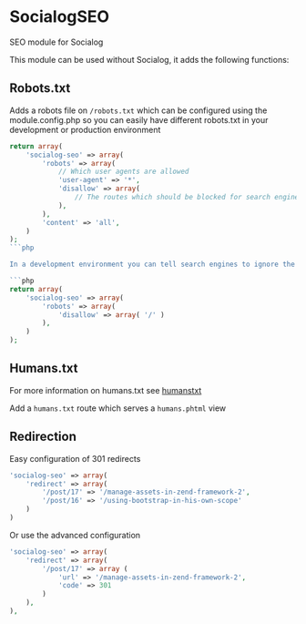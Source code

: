 SocialogSEO
===========

SEO module for Socialog

This module can be used without Socialog, it adds the following functions:

## Robots.txt

Adds a robots file on `/robots.txt` which can be configured using the module.config.php
so you can easily have different robots.txt in your development or production environment

```php
return array(
    'socialog-seo' => array(
        'robots' => array(
            // Which user agents are allowed
            'user-agent' => '*',
            'disallow' => array(
                // The routes which should be blocked for search engines
            ),
        ),
        'content' => 'all',
    )
);
```php

In a development environment you can tell search engines to ignore the website by configuring it as follows:

```php
return array(
    'socialog-seo' => array(
        'robots' => array(
            'disallow' => array( '/' )
        ),
    )
);
```

## Humans.txt

For more information on humans.txt see [humanstxt](http://humanstxt.org/)

Add a `humans.txt` route which serves a `humans.phtml` view

## Redirection

Easy configuration of 301 redirects

```php
'socialog-seo' => array(
    'redirect' => array(
        '/post/17' => '/manage-assets-in-zend-framework-2',
        '/post/16' => '/using-bootstrap-in-his-own-scope'
    )
)
```

Or use the advanced configuration


```php
'socialog-seo' => array(
    'redirect' => array(
        '/post/17' => array (
            'url' => '/manage-assets-in-zend-framework-2',
            'code' => 301
        )
    ),
),
```
